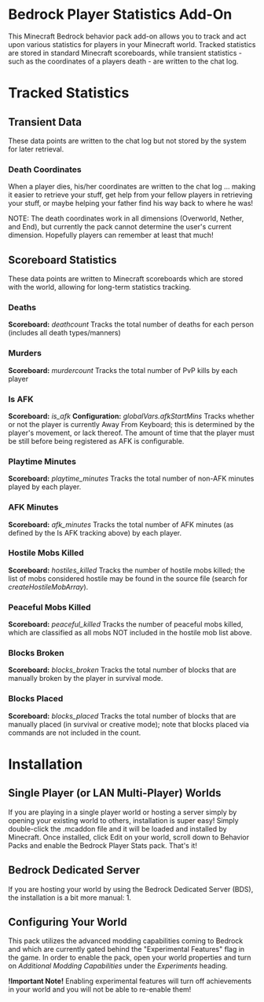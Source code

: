 # Bedrock Player Statistics Add-On
This Minecraft Bedrock behavior pack add-on allows you to track and act upon various statistics for players in your Minecraft world. Tracked statistics are stored in standard Minecraft scoreboards, while transient statistics - such as the coordinates of a players death - are written to the chat log.

# Tracked Statistics
## Transient Data
These data points are written to the chat log but not stored by the system for later retrieval.

### Death Coordinates
When a player dies, his/her coordinates are written to the chat log ... making it easier to retrieve your stuff, get help from your fellow players in retrieving your stuff, or maybe helping your father find his way back to where he was!

NOTE: The death coordinates work in all dimensions (Overworld, Nether, and End), but currently the pack cannot determine the user's current dimension. Hopefully players can remember at least that much!

## Scoreboard Statistics
These data points are written to Minecraft scoreboards which are stored with the world, allowing for long-term statistics tracking.

### Deaths
**Scoreboard:** *deathcount*
Tracks the total number of deaths for each person (includes all death types/manners)

### Murders
**Scoreboard:** *murdercount*
Tracks the total number of PvP kills by each player

### Is AFK
**Scoreboard:** *is_afk*
**Configuration:** *globalVars.afkStartMins*
Tracks whether or not the player is currently Away From Keyboard; this is determined by the player's movement, or lack thereof. The amount of time that the player must be still before being registered as AFK is configurable.

### Playtime Minutes
**Scoreboard:** *playtime_minutes*
Tracks the total number of non-AFK minutes played by each player.

### AFK Minutes
**Scoreboard:** *afk_minutes*
Tracks the total number of AFK minutes (as defined by the Is AFK tracking above) by each player.

### Hostile Mobs Killed
**Scoreboard:** *hostiles_killed*
Tracks the number of hostile mobs killed; the list of mobs considered hostile may be found in the source file (search for *createHostileMobArray*).

### Peaceful Mobs Killed
**Scoreboard:** *peaceful_killed*
Tracks the number of peaceful mobs killed, which are classified as all mobs NOT included in the hostile mob list above.

### Blocks Broken
**Scoreboard:** *blocks_broken*
Tracks the total number of blocks that are manually broken by the player in survival mode.

### Blocks Placed
**Scoreboard:** *blocks_placed*
Tracks the total number of blocks that are manually placed (in survival or creative mode); note that blocks placed via commands are not included in the count.

# Installation
## Single Player (or LAN Multi-Player) Worlds
If you are playing in a single player world or hosting a server simply by opening your existing world to others, installation is super easy! Simply double-click the .mcaddon file and it will be loaded and installed by Minecraft. Once installed, click Edit on your world, scroll down to Behavior Packs and enable the Bedrock Player Stats pack.  That's it!

## Bedrock Dedicated Server
If you are hosting your world by using the Bedrock Dedicated Server (BDS), the installation is a bit more manual:
1. 

## Configuring Your World
This pack utilizes the advanced modding capabilities coming to Bedrock and which are currently gated behind the "Experimental Features" flag in the game. In order to enable the pack, open your world properties and turn on *Additional Modding Capabilities* under the *Experiments* heading.

**!Important Note!** Enabling experimental features will turn off achievements in your world and you will not be able to re-enable them!